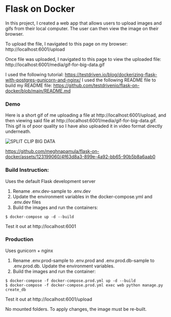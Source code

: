 # Flask on Docker

In this project, I created a web app that allows users to upload images and gifs from their local computer. The user can then view the image on their browser.

To upload the file, I navigated to this page on my browser: http://localhost:6001/upload

Once file was uploaded, I navigated to this page to view the uploaded file: http://localhost:6001/media/gif-for-big-data.gif

I used the following tutorial: https://testdriven.io/blog/dockerizing-flask-with-postgres-gunicorn-and-nginx/
I used the following README file to build my README file: https://github.com/testdrivenio/flask-on-docker/blob/main/README.md



### Demo

Here is a short gif of me uploading a file at http://localhost:6001/upload, and then viewing said file at http://localhost:6001/media/gif-for-big-data.gif. This gif is of poor quality so I have also uploaded it in video format directly underneath.

![SPLIT CLIP BIG DATA](https://github.com/meghnapamula/flask-on-docker/assets/123199060/e47af095-2953-4386-b452-65b237b1584e)

https://github.com/meghnapamula/flask-on-docker/assets/123199060/4f63d8a3-899e-4a92-bb65-90b5b8a6aab0


### Build Instruction:

Uses the default Flask development server


1. Rename .env.dev-sample to .env.dev
2. Update the environment variables in the docker-compose.yml and .env.dev files
3. Build the images and run the containers:

```
$ docker-compose up -d --build
```

Test it out at http://localhost:6001

### Production
Uses gunicorn + nginx

1. Rename .env.prod-sample to .env.prod and .env.prod.db-sample to .env.prod.db. Update the environment variables.
2. Build the images and run the container:

```
$ docker-compose -f docker-compose.prod.yml up -d --build
$ docker-compose -f docker-compose.prod.yml exec web python manage.py create_db
```

Test it out at http://localhost:6001/upload

No mounted folders. To apply changes, the image must be re-built.
